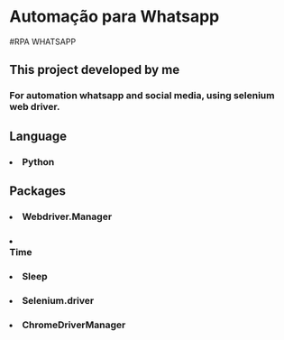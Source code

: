 # Automação para Whatsapp

#RPA WHATSAPP

<H2>This project developed by me</H2>

<h3>For automation whatsapp and social media, using selenium web driver.</h3>

<h2>Language</h2>

<h3><li>Python</li></h3>

<h2>Packages</h2>

<h3><li>Webdriver.Manager</li></h3>
<h3><li></li>Time</li></h3>
<h3><li>Sleep</li></h3>
<h3><li>Selenium.driver</li></h3>
<h3><li>ChromeDriverManager</li><h3>

